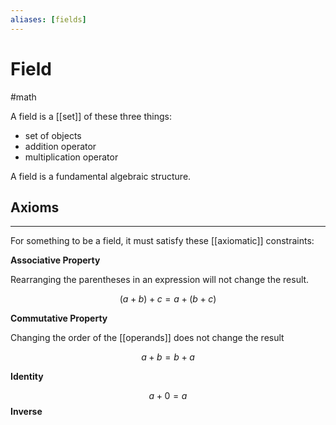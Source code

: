```yaml
---
aliases: [fields]
---
```

# Field
#math

A field is a [[set]] of these three things:

- set of objects
- addition operator 
- multiplication operator

A field is a fundamental algebraic structure.

## Axioms
---

For something to be a field, it must satisfy these [[axiomatic]] constraints:

**Associative Property**

Rearranging the parentheses in an expression will not change the result.

$$(a + b) + c = a + (b + c)$$

**Commutative Property**

Changing the order of the [[operands]] does not change the result



$$a + b = b +a$$

**Identity**

$$ a + 0 = a$$
**Inverse**



